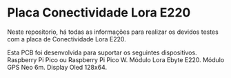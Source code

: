 # Placa Conectividade Lora E220

Neste repositorio, há todas as informações para realizar os devidos testes com a placa de Conectividade Lora E220. 

Esta PCB foi desenvolvida para suportar os seguintes dispositivos.
Raspberry Pi Pico ou Raspberry Pi Pico W.
Módulo Lora Ebyte E220.
Módulo GPS Neo 6m.
Display Oled 128x64.
